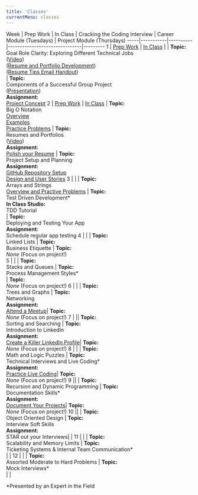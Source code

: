 ```yaml
---
title: 'Classes'
currentMenu: classes
---
```


Week | Prep Work | In Class | Cracking the Coding Interview | Career Module (Tuesdays) | Project Module (Thursdays)
-----|-----------|----------|-------------------------------|---------
1 | [Prep Work](../class-prep/1/) | [In Class](../classes/1/) | | **Topic:** <br>Goal Role Clarity: Exploring Different Technical Jobs<br>([Video](https://youtu.be/5ZM6ycbmPd4))<br>([Resume and Portfolio Development](https://drive.google.com/a/launchcode.org/file/d/0B0yWvnAybjd5OVVUVXVLeDVhamFBc1NsMW9PbFhMNWI0V2tZ/view?usp=sharing))<br>([Resume Tips Email Handout](https://drive.google.com/a/launchcode.org/file/d/0B0yWvnAybjd5U0k4T3Ezc3dwd1JBcUNQdU9UVmFHZHhqQjBB/view?usp=sharing))<br>| **Topic:** <br>Components of a Successful Group Project<br>([Presentation](https://docs.google.com/a/launchcode.org/presentation/d/1FIj4z-yXuRmOddj51mqy3NqH1GPLnF0Cg-3xURmcofc/edit?usp=sharing))<br>**Assignment:** <br>[Project Concept](../assignments/project-concept)
2 | [Prep Work](../class-prep/2/) | [In Class](../classes/2/) | **Topic:** <br>Big O Notation<br>[Overview](https://drive.google.com/open?id=0B0yWvnAybjd5enpSei1LNTFpYTNmNTZIVGVaS3FHeTFXeVhv)<br>[Examples](https://drive.google.com/open?id=0B0yWvnAybjd5M0MyVDVvLUhBdjVZXzItWXNNQ0szWDZEQktB)<br>[Practice Problems](https://drive.google.com/open?id=0B0yWvnAybjd5Yl9YYnFqUS1FblJ3cE13OVhFS1c3YXNQZHln) | **Topic:** <br>Resumes and Portfolios <br>([Video](https://youtu.be/llvcU9OgoV0))<br>**Assignment:** <br> [Polish your Resume](../assignments/resumes) | **Topic:** <br>Project Setup and Planning<br>**Assignment:** <br>[GitHub Repository Setup](../assignments/project-github-repository-setup)<br>[Design and User Stories](../assignments/project-designs-and-user-stories)
3 | <span style="display:none">[Prep Work](../class-prep/3/) </span>|<span style="display:none"> [In Class](../classes/3/)</span> | **Topic:** <br> Arrays and Strings<br>[Overview and Practive Problems](https://drive.google.com/a/launchcode.org/file/d/0B0yWvnAybjd5OFJaUVV5cFRaUE00MFF6d2VlZEVRVHNhWUdj/view?usp=sharing) | **Topic:** <br>Test Driven Development\* <br> **In Class Studio:**  <br> TDD Tutorial  <br>| **Topic:** <br>Deploying and Testing Your App<br>**Assignment:** <br>Schedule regular app testing
4 | <span style="display:none">[Prep Work](../class-prep/4/)</span> |<span style="display:none"> [In Class](../classes/4/)</span> | **Topic:** <br>Linked Lists | **Topic:** <br>Business Etiquette  | **Topic:** <br>*None* (Focus on project!)<br>
5 | <span style="display:none">[Prep Work](../class-prep/5/) </span>| <span style="display:none">[In Class](../classes/5/)</span> | **Topic:** <br>Stacks and Queues | **Topic:** <br>Process Management Styles\* <br>| **Topic:** <br>*None* (Focus on project!)
6 |<span style="display:none"> [Prep Work](../class-prep/6/)</span> |<span style="display:none"> [In Class](../classes/6/) </span> | **Topic:** <br>Trees and Graphs | **Topic:** <br>Networking <br>**Assignment:** <br>[Attend a Meetup](../assignments/meetup/)|  **Topic:** <br>*None* (Focus on project!)
7 |<span style="display:none"> [Prep Work](../class-prep/6/)</span> |<span style="display:none"> [In Class](../classes/6/) </span>| **Topic:** <br>Sorting and Searching | **Topic:** <br>Introduction to LinkedIn <br>**Assignment:** <br>[Create a Killer LinkedIn Profile](https://www.linkedin.com/pulse/how-create-killer-linkedin-profile-get-you-noticed-bernard-marr/)|  **Topic:** <br>*None* (Focus on project!)
8 |<span style="display:none"> [Prep Work](../class-prep/6/)</span> |<span style="display:none"> [In Class](../classes/6/)</span> | **Topic:** <br>Math and Logic Puzzles | **Topic:** <br>Technical Interviews and Live Coding\* <br>**Assignment:** <br>[Practice Live Coding](https://blog.launchcode.org/how-to-crush-your-live-coding-interview/)|  **Topic:** <br>*None* (Focus on project!)
9 |<span style="display:none"> [Prep Work](../class-prep/6/) </span>| <span style="display:none">[In Class](../classes/6/)</span> | **Topic:** <br>Recursion and Dynamic Programming | **Topic:** <br>Documentation Skills\* <br>**Assignment:** <br>[Document Your Projects](https://guides.github.com/features/wikis/)|  **Topic:** <br>*None* (Focus on project!)
10 |<span style="display:none"> [Prep Work](../class-prep/6/) </span>|<span style="display:none"> [In Class](../classes/6/)</span> | **Topic:** <br>Object Oriented Design | **Topic:** <br>Interview Soft Skills <br>**Assignment:** <br>STAR out your Interviews|  |
11 | <span style="display:none">[Prep Work](../class-prep/6/)</span> |<span style="display:none"> [In Class](../classes/6/)</span> | **Topic:** <br>Scalability and Memory Limits | **Topic:** <br>Ticketing Systems & Internal Team Communication\* <br>|  |
12 | <span style="display:none">[Prep Work](../class-prep/6/)</span> | <span style="display:none">[In Class](../classes/6/) </span>| **Topic:** <br>Assorted Moderate to Hard Problems | **Topic:** <br>Mock Interviews\* <br>| |

*Presented by an Expert in the Field
